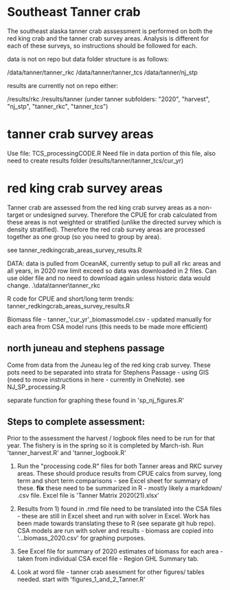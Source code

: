 # Southeast Tanner crab 
The southeast alaska tanner crab asssessment is performed on both the red king crab and the tanner crab survey areas. Analysis is different for each of these surveys, so instructions should be followed for each.

data is not on repo but data folder structure is as follows:

/data/tanner/tanner_rkc 
/data/tanner/tanner_tcs
/data/tanner/nj_stp

results are currently not on repo either:

/results/rkc
/results/tanner
 (under tanner subfolders: "2020", "harvest", "nj_stp", "tanner_rkc", "tanner_tcs")

# tanner crab survey areas


Use file: TCS_processingCODE.R
Need file in data portion of this file, also need to create results folder (results/tanner/tanner_tcs/cur_yr)


# red king crab survey areas
Tanner crab are assessed from the red king crab survey areas as a non-target or undesigned survey. Therefore the CPUE for crab calculated from these areas is not weighted or stratified (unlike the directed survey which is density stratified). Therefore the red crab survey areas are processed together as one group (so you need to group by area). 

see tanner_redkingcrab_areas_survey_results.R

DATA: data is pulled from OceanAK, currently setup to pull all rkc areas and all years, in 2020 row limit exceed so data was downloaded in 2 files. Can use older file and no need to download again unless historic data would change.
.\data\tanner\tanner_rkc

R code for CPUE and short/long term trends:
tanner_redkingcrab_areas_survey_results.R



Biomass file -
tanner_'cur_yr'_biomassmodel.csv - updated manually for each area from CSA model runs (this needs to be made more efficient)

## north juneau and stephens passage
Come from data from the Juneau leg of the red king crab survey. These pots need to be separated into strata for Stephens Passage - using GIS (need to move instructions in here - currently in OneNote). 
see NJ_SP_processing.R

separate function for graphing these found in 'sp_nj_figures.R'


## Steps to complete assessment:
Prior to the assessment the harvest / logbook files need to be run for that year. The fishery is in the spring so it is completed by March-ish.
Run 'tanner_harvest.R' and 'tanner_logbook.R'

1) Run the "processing code.R" files for both Tanner areas and RKC survey areas.
These should produce results from CPUE calcs from survey, long term and short term comparisons - see Excel sheet for summary of these.
**fix** these need to be summarized in R - mostly likely a markdown/ .csv file.
Excel file is 'Tanner Matrix 2020(21).xlsx'

2) Results from 1) found in .rmd file need to be translated into the CSA files - these are still in Excel sheet and run with solver in Excel. Work has been made towards translating these to R (see separate git hub repo). 
CSA models are run with solver and results - biomass are copied into '...biomass_2020.csv' for graphing purposes.

3) See Excel file for summary of 2020 estimates of biomass for each area - taken from individual CSA excel file - Region GHL Summary tab.

4) Look at word file - tanner crab asessment for other figures/ tables needed. start with 'figures_1_and_2_Tanner.R'